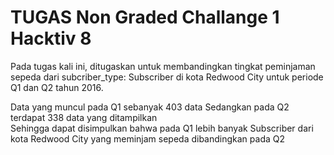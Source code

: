 # TUGAS Non Graded Challange 1 Hacktiv 8

Pada tugas kali ini, ditugaskan untuk membandingkan tingkat peminjaman sepeda dari subcriber_type: Subscriber di kota Redwood City untuk periode Q1 dan Q2 tahun 2016.


Data yang muncul pada Q1 sebanyak 403 data
Sedangkan pada Q2 terdapat 338 data yang ditampilkan  
Sehingga dapat disimpulkan bahwa pada Q1 lebih banyak Subscriber dari kota Redwood City yang meminjam sepeda dibandingkan pada Q2
